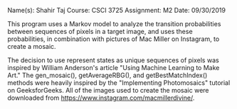 Name(s): Shahir Taj
Course: CSCI 3725
Assignment: M2
Date: 09/30/2019

This program uses a Markov model to analyze the transition probabilities
between sequences of pixels in a target image, and uses these
probabilities, in combination with pictures of Mac Miller on Instagram,
to create a mosaic.

The decision to use represent states as unique sequences of pixels was
inspired by William Anderson's article "Using Machine Learning to Make
Art." The gen_mosaic(), getAverageRBG(), and getBestMatchIndex() methods
were heavily inspired by the "Implementing Photomosaics" tutorial on
GeeksforGeeks. All of the images used to create the mosaic were
downloaded from https://www.instagram.com/macmillerdivine/.

